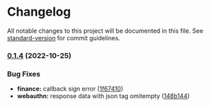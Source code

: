 # Changelog

All notable changes to this project will be documented in this file. See [standard-version](https://github.com/conventional-changelog/standard-version) for commit guidelines.

### [0.1.4](https://github.com/trustasia-com/go-sdk/compare/v0.1.3...v0.1.4) (2022-10-25)


### Bug Fixes

* **finance:** callback sign error ([1f67410](https://github.com/trustasia-com/go-sdk/commit/1f674103d9a55a5bfaeb43bf2c8392a66905d644))
* **webauthn:** response data with json tag omitempty ([148b144](https://github.com/trustasia-com/go-sdk/commit/148b1442b16c83aa15d9a9510337d2b4e4a5c25a))
